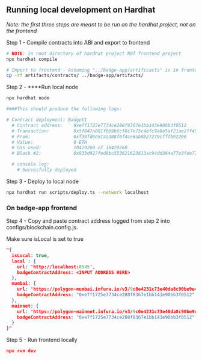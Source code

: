 ## Running local development on Hardhat

*Note: the first three steps are meant to be run on the hardhat project, not on the frontend*

Step 1 -  Compile contracts into ABI and export to frontend 

```bash
# NOTE: In root directory of hardhat project NOT frontend project
npx hardhat compile

# Import to frontend - Assuming "../badge-app/artificacts" is in frontend code
cp -rf artifacts/contracts/ ../badge-app/artifacts/
```

Step 2 - ****Run local node

```bash
npx hardhat node 

####This should produce the following logs:

# Contract deployment: BadgeV1
  # Contract address:    0xe7f1725e7734ce288f8367e1bb143e90bb3f0512
  # Transaction:         0x5f047a001f869b6cf8c7e75c4efc9a8e5af21ae2ff4559ad46ad1cda865c7af0
  # From:                0xf39fd6e51aad88f6f4ce6ab8827279cfffb92266
  # Value:               0 ETH
  # Gas used:            10429260 of 10429260
  # Block #2:            0x833d927fed8bc553621623813ac94dd364a77e3fde776d5805301e425441d2eb

  # console.log:
    # Succesfully deployed
```

Step 3 - Deploy to local node

```bash
npx hardhat run scripts/deploy.ts --network localhost
```

### On badge-app frontend

Step 4 - Copy and paste contract address logged from step 2 into configs/blockchain.config.js. 

Make sure isLocal is set to true

```json
"{
  isLocal: true,
  local : { 
    url: 'http://localhost:8545',
    badgeContractAddress: <INPUT ADDRESS HERE>
  },
  mumbai: {
    url: 'https://polygon-mumbai.infura.io/v3/9c0e4231c73e40da8c90be9e43411cd6',
    badgeContractAddress: "0xe7f1725e7734ce288f8367e1bb143e90bb3f0512"
  },
  mainnet: {
    url: 'https://polygon-mainnet.infura.io/v3/9c0e4231c73e40da8c90be9e43411cd6',
    badgeContractAddress: "0xe7f1725e7734ce288f8367e1bb143e90bb3f0512"
  }
}"
```

Step 5 - Run frontend locally

```json
npx run dev
```